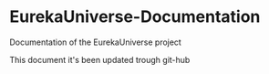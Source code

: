 # EurekaUniverse-Documentation
Documentation of the EurekaUniverse project

This document it's been updated trough git-hub 
